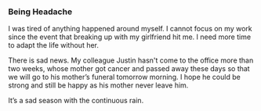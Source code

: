 ### Being Headache
I was tired of anything happened around myself. I cannot focus on my work since the event that breaking up with my girlfriend hit me. I need more time to adapt the life without her.

There is sad news. My colleague Justin hasn't come to the office more than two weeks, whose mother got cancer and passed away these days so that we will go to his mother’s funeral tomorrow morning. I hope he could be strong and still be happy as his mother never leave him.

It’s a sad season with the continuous rain.

